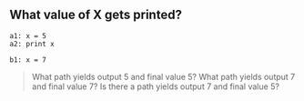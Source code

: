 ## What value of X gets printed?

```
a1: x = 5
a2: print x
```

```
b1: x = 7
```

> What path yields output 5 and final value 5?
> What path yields output 7 and final value 7?
> Is there a path yields output 7 and final value 5?
